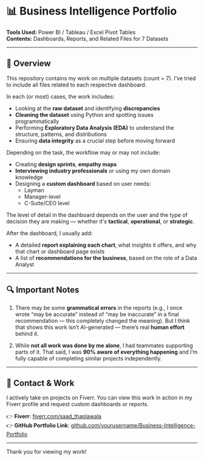# 📊 Business Intelligence Portfolio

**Tools Used:** Power BI / Tableau / Excel Pivot Tables  
**Contents:** Dashboards, Reports, and Related Files for 7 Datasets

---

## 🧠 Overview

This repository contains my work on multiple datasets (count = 7). I’ve tried to include all files related to each respective dashboard.

In each (or most) cases, the work includes:

- Looking at the **raw dataset** and identifying **discrepancies**
- **Cleaning the dataset** using Python and spotting issues programmatically
- Performing **Exploratory Data Analysis (EDA)** to understand the structure, patterns, and distributions
- Ensuring **data integrity** as a crucial step before moving forward

Depending on the task, the workflow may or may not include:

- Creating **design sprints**, **empathy maps**
- **Interviewing industry professionals** or using my own domain knowledge
- Designing a **custom dashboard** based on user needs: 
  - Layman  
  - Manager-level  
  - C-Suite/CEO level  

The level of detail in the dashboard depends on the user and the type of decision they are making — whether it's **tactical**, **operational**, or **strategic**.

After the dashboard, I usually add:

- A detailed **report explaining each chart**, what insights it offers, and why that chart or dashboard page exists
- A list of **recommendations for the business**, based on the role of a Data Analyst

---

## 🔍 Important Notes

1. There may be some **grammatical errors** in the reports (e.g., I once wrote “may be accurate” instead of “may be inaccurate” in a final recommendation — this completely changed the meaning). But I think that shows this work isn’t AI-generated — there’s real **human effort** behind it.

2. While **not all work was done by me alone**, I had teammates supporting parts of it. That said, I was **90% aware of everything happening** and I’m fully capable of completing similar projects independently.

---


## 💼 Contact & Work

I actively take on projects on Fiverr. You can view this work in action in my Fiverr profile and request custom dashboards or reports.

👉 **Fiverr**: [fiverr.com/saad_thaplawala](https://fiverr.com/saad_thaplawala)  
👉 **GitHub Portfolio Link**: [github.com/yourusername/Business-Intelligence-Portfolio](https://github.com/SaadThaplawala/Business-Intelligence-Portfolio)

---

Thank you for viewing my work!
